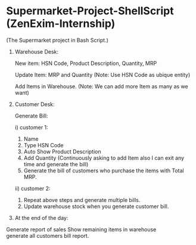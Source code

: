 # Supermarket-Project-ShellScript  (ZenExim-Internship)
(The Supermarket project in Bash Script.)

1) Warehouse Desk:

   New item:  HSN Code, Product Description, Quantity, MRP

   Update Item: MRP and Quantity (Note: Use HSN Code as ubique entity)

   Add Items in Warehouse. (Note: We can add more Item as many as we want)



2) Customer Desk:

   Generate Bill:

   i) customer 1:
   
   1. Name
   2. Type HSN Code
   3. Auto Show Product Description
   4. Add Quantity (Continuously asking to add Item also I can exit any time and generate the bill)
   5. Generate the bill of customers who purchase the items with Total MRP.

   ii) customer 2:

   1. Repeat above steps and generate multiple bills.
   2. Update warehouse stock when you generate customer bill.

3) At the end of the day:

  Generate report of sales
  Show remaining items in warehouse                    
  generate all customers bill report.

